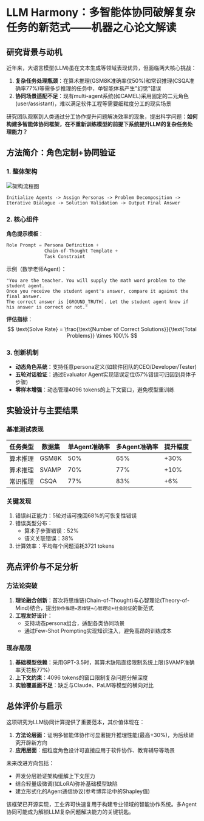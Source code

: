 # LLM Harmony：多智能体协同破解复杂任务的新范式——机器之心论文解读

## 研究背景与动机
近年来，大语言模型(LLM)虽在文本生成等领域表现优异，但面临两大核心挑战：
1. **复杂任务处理瓶颈**：在算术推理(GSM8K准确率仅50%)和常识推理(CSQA准确率77%)等需多步推理的任务中，单智能体易产生"幻觉"错误
2. **协同场景适配不足**：现有multi-agent系统(如CAMEL)采用固定的二元角色(user/assistant)，难以满足软件工程等需要细粒度分工的现实场景

研究团队观察到人类通过分工协作提升问题解决效率的现象，提出科学问题：**如何构建多智能体协同框架，在不重新训练模型的前提下系统提升LLM的复杂任务处理能力？**

## 方法简介：角色定制+协同验证
### 1. 整体架构
![架构流程图](https://via.placeholder.com/400x200?text=Agent+Communication+Flow)
```plaintext
Initialize Agents -> Assign Personas -> Problem Decomposition -> 
Iterative Dialogue -> Solution Validation -> Output Final Answer
```

### 2. 核心组件
**角色提示模板**：
```python
Role Prompt = Persona Definition + 
              Chain-of-Thought Template + 
              Task Constraint
```
示例（数学老师Agent）：
```
"You are the teacher. You will supply the math word problem to the student agent. 
Once you receive the student agent's answer, compare it against the final answer. 
The correct answer is [GROUND_TRUTH]. Let the student agent know if his answer is correct or not."
```

**评估指标**：
$$
\text{Solve Rate} = \frac{\text{Number of Correct Solutions}}{\text{Total Problems}} \times 100\%
$$

### 3. 创新机制
- **动态角色系统**：支持任意persona定义(如软件团队的CEO/Developer/Tester)
- **五轮对话验证**：通过Evaluator Agent实现错误定位(57%错误可归因到具体子步骤)
- **零样本增强**：动态管理4096 tokens的上下文窗口，避免模型重训练

## 实验设计与主要结果
### 基准测试表现
| 任务类型       | 数据集   | 单Agent准确率 | 多Agent准确率 | 提升幅度 |
|----------------|----------|---------------|---------------|----------|
| 算术推理       | GSM8K    | 50%           | 65%           | +30%     |
| 算术推理       | SVAMP    | 70%           | 77%           | +10%     |
| 常识推理       | CSQA     | 77%           | 83%           | +6%      |

### 关键发现
1. 错误纠正能力：5轮对话可挽回68%的可恢复性错误
2. 错误类型分布：
   - 算术子步骤错误：52%
   - 语义关联错误：38%
3. 计算效率：平均每个问题消耗3721 tokens

## 亮点评价与不足分析
### 方法论突破
1. **理论融合创新**：首次将思维链(Chain-of-Thought)与心智理论(Theory-of-Mind)结合，提出`协作推理=思维链+心智理论+社会验证`的新范式
2. **工程友好设计**：
   - 支持动态persona组合，适配各类协同场景
   - 通过Few-Shot Prompting实现知识注入，避免高昂的训练成本

### 现存局限
1. **基础模型依赖**：采用GPT-3.5时，其算术缺陷直接限制系统上限(SVAMP准确率天花板77%)
2. **上下文约束**：4096 tokens的窗口限制复杂问题分解深度
3. **实验覆盖面不足**：缺乏与Claude、PaLM等模型的横向对比

## 总体评价与启示
这项研究为LLM协同计算提供了重要范本，其价值体现在：
1. **方法论层面**：证明多智能体协作可显著提升推理性能(最高+30%)，为后续研究开辟新方向
2. **应用层面**：细粒度角色设计可直接应用于软件协作、教育辅导等场景

未来改进方向包括：
- 开发分层验证架构缓解上下文压力
- 结合轻量级微调(如LoRA)弥补基础模型缺陷
- 建立形式化的Agent通信协议(参考博弈论中的Shapley值)

该框架已开源实现，工业界可快速复用于构建专业领域的智能协作系统。多Agent协同可能成为解锁LLM复杂问题解决能力的关键钥匙。